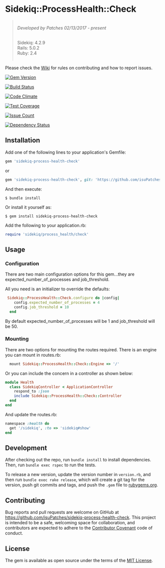 # Sidekiq::ProcessHealth::Check

> <br/>*Developed by Patches 02/13/2017 - present* <br/>
> 
> <br/>Sidekiq: 4.2.9
> <br/>Rails: 5.0.2
> <br/>Ruby: 2.4<br/><br/>

Please check the [Wiki](https://github.com/isuPatches/sidekiq-process-health-check/wiki/) for rules on contributing and how to report issues.

[![Gem Version](https://badge.fury.io/rb/sidekiq-process-health-check.svg)](https://badge.fury.io/rb/sidekiq-process-health-check)

[![Build Status](https://travis-ci.org/isuPatches/sidekiq-process-health-check.svg?branch=master)](https://travis-ci.org/isuPatches/sidekiq-process-health-check)

[![Code Climate](https://codeclimate.com/github/isuPatches/sidekiq-process-health-check/badges/gpa.svg)](https://codeclimate.com/github/isuPatches/sidekiq-process-health-check)

[![Test Coverage](https://codeclimate.com/github/isuPatches/sidekiq-process-health-check/badges/coverage.svg)](https://codeclimate.com/github/isuPatches/sidekiq-process-health-check/coverage)

[![Issue Count](https://codeclimate.com/github/isuPatches/sidekiq-process-health-check/badges/issue_count.svg)](https://codeclimate.com/github/isuPatches/sidekiq-process-health-check)

[![Dependency Status](https://gemnasium.com/badges/github.com/isuPatches/sidekiq-process-health-check.svg)](https://gemnasium.com/github.com/isuPatches/sidekiq-process-health-check)

## Installation

Add one of the following lines to your application's Gemfile:

```ruby
gem 'sidekiq-process-health-check'
```

or 

```ruby
gem 'sidekiq-process-health-check', git: 'https://github.com/isuPatches/sidekiq-process-health-check'
```

And then execute:

    $ bundle install

Or install it yourself as:

    $ gem install sidekiq-process-health-check
    
Add the following to your application.rb:

```ruby
require 'sidekiq/process_health/check'
```

## Usage

### Configuration

There are two main configuration options for this gem...they are expected_number_of_processes and job_threshold.

All you need is an initializer to override the defaults:

```ruby
 Sidekiq::ProcessHealth::Check.configure do |config|
    config.expected_number_of_processes = 4
    config.job_threshold = 10
  end
```

By default expected_number_of_processes will be 1 and job_threshold will be 50.

### Mounting

There are two options for mounting the routes required.  There is an engine you can mount in routes.rb:

```ruby
  mount Sidekiq::ProcessHealth::Check::Engine => '/'
```
    
Or you can include the concern in a controller as shown below:
   
```ruby
module Health
  class SidekiqController < ApplicationController
    respond_to :json
    include Sidekiq::ProcessHealth::Check::Controller
  end
end
```

And update the routes.rb:
    
```ruby
namespace :health do
  get '/sidekiq', :to => 'sidekiq#show'
end
```
  
## Development

After checking out the repo, run `bundle install` to install dependencies. Then, run `bundle exec rspec` to run the tests.

To release a new version, update the version number in `version.rb`, and then run `bundle exec rake release`, which will create a git tag for the version, push git commits and tags, and push the `.gem` file to [rubygems.org](https://rubygems.org).

## Contributing

Bug reports and pull requests are welcome on GitHub at https://github.com/isuPatches/sidekiq-process-health-check. This project is intended to be a safe, welcoming space for collaboration, and contributors are expected to adhere to the [Contributor Covenant](http://contributor-covenant.org) code of conduct.


## License

The gem is available as open source under the terms of the [MIT License](http://opensource.org/licenses/MIT).

